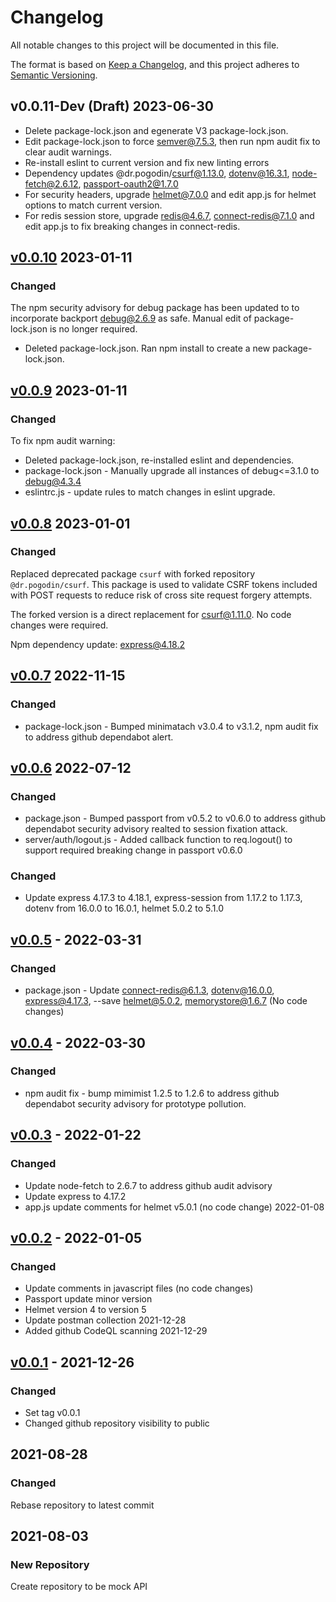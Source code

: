 # Changelog

All notable changes to this project will be documented in this file.

The format is based on [Keep a Changelog](https://keepachangelog.com/en/1.0.0/),
and this project adheres to
[Semantic Versioning](https://semver.org/spec/v2.0.0.html).

## v0.0.11-Dev (Draft) 2023-06-30

- Delete package-lock.json and egenerate V3 package-lock.json. 
- Edit package-lock.json to force semver@7.5.3, then run npm audit fix to clear audit warnings.
- Re-install eslint to current version and fix new linting errors
- Dependency updates @dr.pogodin/csurf@1.13.0, dotenv@16.3.1, node-fetch@2.6.12, passport-oauth2@1.7.0
- For security headers, upgrade helmet@7.0.0 and edit app.js for helmet options to match current version.
- For redis session store, upgrade redis@4.6.7, connect-redis@7.1.0 and edit app.js to fix breaking changes in connect-redis.

## [v0.0.10](https://github.com/cotarr/collab-frontend/releases/tag/v0.0.10) 2023-01-11

### Changed

The npm security advisory for debug package has been updated to 
to incorporate backport debug@2.6.9 as safe. Manual edit of package-lock.json is 
no longer required.

- Deleted package-lock.json. Ran npm install to create a new package-lock.json.

## [v0.0.9](https://github.com/cotarr/collab-frontend/releases/tag/v0.0.9) 2023-01-11

### Changed

To fix npm audit warning:

- Deleted package-lock.json, re-installed eslint and dependencies.
- package-lock.json - Manually upgrade all instances of debug<=3.1.0 to debug@4.3.4
- eslintrc.js - update rules to match changes in eslint upgrade.

## [v0.0.8](https://github.com/cotarr/collab-frontend/releases/tag/v0.0.8) 2023-01-01

### Changed

Replaced deprecated package `csurf` with forked repository `@dr.pogodin/csurf`. 
This package is used to validate CSRF tokens included with POST requests to 
reduce risk of cross site request forgery attempts. 

The forked version is a direct replacement for csurf@1.11.0. No code changes were required.

Npm dependency update: express@4.18.2

## [v0.0.7](https://github.com/cotarr/collab-frontend/releases/tag/v0.0.7) 2022-11-15

### Changed

- package-lock.json - Bumped minimatach v3.0.4 to v3.1.2, npm audit fix to address github dependabot alert.

## [v0.0.6](https://github.com/cotarr/collab-frontend/releases/tag/v0.0.6) 2022-07-12

### Changed

- package.json - Bumped passport from v0.5.2 to v0.6.0 to address github dependabot security advisory realted to session fixation attack.
- server/auth/logout.js - Added callback function to req.logout() to support required breaking change in passport v0.6.0

### Changed
- Update express 4.17.3 to 4.18.1, express-session from 1.17.2 to 1.17.3, dotenv from 16.0.0 to 16.0.1, helmet 5.0.2 to 5.1.0

## [v0.0.5](https://github.com/cotarr/collab-frontend/releases/tag/v0.0.5) - 2022-03-31

### Changed

- package.json - Update connect-redis@6.1.3, dotenv@16.0.0, express@4.17.3, --save helmet@5.0.2, memorystore@1.6.7 (No code changes)

## [v0.0.4](https://github.com/cotarr/collab-frontend/releases/tag/v0.0.4) - 2022-03-30

### Changed

- npm audit fix - bump mimimist 1.2.5 to 1.2.6 to address github dependabot security advisory for prototype pollution.

## [v0.0.3](https://github.com/cotarr/collab-frontend/releases/tag/v0.0.3) - 2022-01-22

### Changed

- Update node-fetch to 2.6.7 to address github audit advisory
- Update express to 4.17.2
- app.js update comments for helmet v5.0.1 (no code change) 2022-01-08

## [v0.0.2](https://github.com/cotarr/collab-frontend/releases/tag/v0.0.2) - 2022-01-05

### Changed
- Update comments in javascript files (no code changes)
- Passport update minor version
- Helmet version 4 to version 5
- Update postman collection 2021-12-28
- Added github CodeQL scanning 2021-12-29

## [v0.0.1](https://github.com/cotarr/collab-frontend/releases/tag/v0.0.1) - 2021-12-26

### Changed

- Set tag v0.0.1
- Changed github repository visibility to public

## 2021-08-28

### Changed

 Rebase repository to latest commit

## 2021-08-03

### New Repository

Create repository to be mock API
